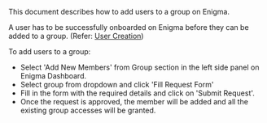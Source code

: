 This document describes how to add users to a group on Enigma.

A user has to be successfully onboarded on Enigma before they can be added to a group. (Refer: [User Creation](../Adding%20Users.md))

To add users to a group:
- Select 'Add New Members' from Group section in the left side panel on Enigma Dashboard.
- Select group from dropdown and click 'Fill Request Form'
- Fill in the form with the required details and click on 'Submit Request'.
- Once the request is approved, the member will be added and all the existing group accesses will be granted.
